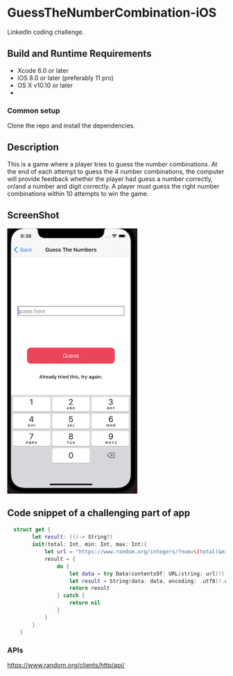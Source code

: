 # GuessTheNumberCombination-iOS
LinkedIn coding challenge.

## Build and Runtime Requirements
+ Xcode 6.0 or later
+ iOS 8.0 or later (preferably 11 pro)
+ OS X v10.10 or later
+ 
### Common setup
Clone the repo and install the dependencies.


## Description 
This is a game where a player tries to guess the number combinations. At the end of each
attempt to guess the 4 number combinations, the computer will provide feedback whether the
player had guess a number correctly, or/and a number and digit correctly. A player must guess
the right number combinations within 10 attempts to win the game.

## ScreenShot

 ![home Screen](Assets/homescreen.png)



## Code snippet of a challenging part of app

```swift
  struct get {
        let result: (()-> String?)
        init(total: Int, min: Int, max: Int){
            let url = "https://www.random.org/integers/?num=\(total)&min=\(min)&max=\(max)&col=1&base=10&format=plain&rnd=new"
            result = {
                do {
                    let data = try Data(contentsOf: URL(string: url)!)
                    let result = String(data: data, encoding: .utf8)!.components(separatedBy: "\n").joined()
                    return result
                } catch {
                    return nil
                }
            }
        }
    }
  ```
  
### APIs
https://www.random.org/clients/http/api/
